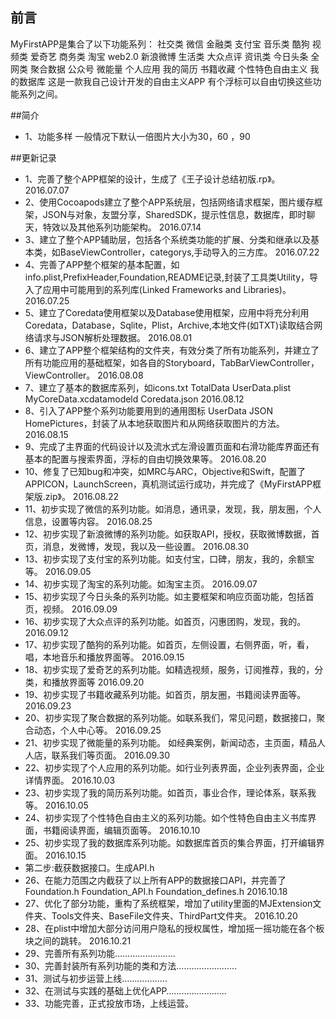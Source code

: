 ## 前言
MyFirstAPP是集合了以下功能系列：
社交类   微信
金融类   支付宝
音乐类   酷狗
视频类   爱奇艺
商务类   淘宝
web2.0  新浪微博
生活类   大众点评
资讯类   今日头条
全网类   聚合数据
公众号   微能量
个人应用
我的简历
书籍收藏
个性特色自由主义
我的数据库
这是一款我自己设计开发的自由主义APP
有个浮标可以自由切换这些功能系列之间。

##简介
* 1、功能多样
一般情况下默认一倍图片大小为30，60 ，90


##更新记录
* 1、完善了整个APP框架的设计，生成了《王子设计总结初版.rp》。                                                                                                      2016.07.07
* 2、使用Cocoapods建立了整个APP系统层，包括网络请求框架，图片缓存框架，JSON与对象，友盟分享，SharedSDK，提示性信息，数据库，即时聊天，特效以及其他系列功能架构。                 2016.07.14
* 3、建立了整个APP辅助层，包括各个系统类功能的扩展、分类和继承以及基本类，如BaseViewController，categorys,手动导入的三方库。                                              2016.07.22
* 4、完善了APP整个框架的基本配置，如info.plist,PrefixHeader,Foundation,README记录,封装了工具类Utility，导入了应用中可能用到的系列库(Linked Frameworks and Libraries)。  2016.07.25
* 5、建立了Coredata使用框架以及Database使用框架，应用中将充分利用Coredata，Database，Sqlite，Plist，Archive,本地文件(如TXT)读取结合网络请求与JSON解析处理数据。            2016.08.01
* 6、建立了APP整个框架结构的文件夹，有效分类了所有功能系列，并建立了所有功能应用的基础框架，如各自的Storyboard，TabBarViewController，ViewController。                      2016.08.08
* 7、建立了基本的数据库系列，如icons.txt  TotalData  UserData.plist  MyCoreData.xcdatamodeld  Coredata.json                                                     2016.08.12
* 8、引入了APP整个系列功能要用到的通用图标  UserData  JSON  HomePictures，封装了从本地获取图片和从网络获取图片的方法。                                                   2016.08.15
* 9、完成了主界面的代码设计以及流水式左滑设置页面和右滑功能库界面还有基本的配置与搜索界面，浮标的自由切换效果等。                                                             2016.08.20
* 10、修复了已知bug和冲突，如MRC与ARC，Objective和Swift，配置了APPICON，LaunchScreen，真机测试运行成功，并完成了《MyFirstAPP框架版.zip》。                               2016.08.22
* 11、初步实现了微信的系列功能。如消息，通讯录，发现，我，朋友圈，个人信息，设置等内容。                                                                                  2016.08.25
* 12、初步实现了新浪微博的系列功能。如获取API，授权，获取微博数据，首页，消息，发微博，发现，我以及一些设置。                                                                2016.08.30
* 13、初步实现了支付宝的系列功能。如支付宝，口碑，朋友，我的，余额宝等。                                                                                               2016.09.05
* 14、初步实现了淘宝的系列功能。如淘宝主页。                                                                                                                      2016.09.07
* 15、初步实现了今日头条的系列功能。如主要框架和响应页面功能，包括首页，视频。                                                                                          2016.09.09
* 16、初步实现了大众点评的系列功能。如首页，闪惠团购，发现，我的。                                                                                                    2016.09.12
* 17、初步实现了酷狗的系列功能。如首页，左侧设置，右侧界面，听，看，唱，本地音乐和播放界面等。                                                                             2016.09.15
* 18、初步实现了爱奇艺的系列功能。如精选视频，服务，订阅推荐，我的，分类，和播放界面等                                                                                    2016.09.20
* 19、初步实现了书籍收藏系列功能。如首页，朋友圈，书籍阅读界面等。                                                                                                    2016.09.23
* 20、初步实现了聚合数据的系列功能。如联系我们，常见问题，数据接口，聚合动态，个人中心等。                                                                                2016.09.25
* 21、初步实现了微能量的系列功能。  如经典案例，新闻动态，主页面，精品人人店，联系我们等页面。                                                                            2016.09.30
* 22、初步实现了个人应用的系列功能。如行业列表界面，企业列表界面，企业详情界面。                                                                                        2016.10.03
* 23、初步实现了我的简历系列功能。如首页，事业合作，理论体系，联系我等。                                                                                               2016.10.05
* 24、初步实现了个性特色自由主义的系列功能。如个性特色自由主义书库界面，书籍阅读界面，编辑页面等。                                                                         2016.10.10
* 25、初步实现了我的数据库系列功能。如数据库首页的集合界面，打开编辑界面。                                                                                             2016.10.15
* 第二步:截获数据接口。生成API.h
* 26、在能力范围之内截获了以上所有APP的数据接口API，并完善了Foundation.h   Foundation_API.h     Foundation_defines.h                                               2016.10.18
* 27、优化了部分功能，重构了系统框架，增加了utility里面的MJExtension文件夹、Tools文件夹、BaseFile文件夹、ThirdPart文件夹。                                               2016.10.20
* 28、在plist中增加大部分访问用户隐私的授权属性，增加摇一摇功能在各个板块之间的跳转。                                                                                    2016.10.21
* 29、完善所有系列功能……………………
* 30、完善封装所有系列功能的类和方法……………………
* 31、测试与初步运营上线………………
* 32、在测试与实践的基础上优化APP……………………
* 33、功能完善，正式投放市场，上线运营。




